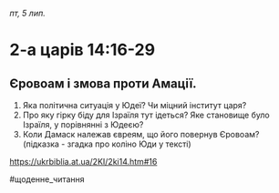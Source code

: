 
_пт, 5 лип._

# 2-а царів 14:16-29

## Єровоам і змова проти Амації.
1. Яка політична ситуація у Юдеї? Чи міцний інститут царя?
2. Про яку гірку біду для Ізраїля тут ідеться? Яке становище було Ізраїля, у порівнянні з Юдеєю?
3. Коли Дамаск належав євреям, що його повернув Єровоам? (підказка - згадка про коліно Юди у тексті)

https://ukrbiblia.at.ua/2KI/2ki14.htm#16 

#щоденне_читання
